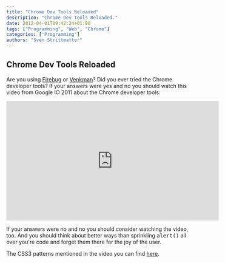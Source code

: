 ```yaml
---
title: "Chrome Dev Tools Reloaded"
description: "Chrome Dev Tools Reloaded."
date: 2012-04-01T09:42:24+01:00
tags: ["Programming", "Web", "Chrome"]
categories: ["Programming"]
authors: "Sven Strittmatter"
---
```


## Chrome Dev Tools Reloaded

Are  you using  [Firebug][1]  or [Venkman][2]?  Did you  ever  tried the  Chrome
developer tools?  If your answers  were yes and no  you should watch  this video
from Google IO 2011 about the Chrome developer tools:

<iframe width="560" height="315" src="http://www.youtube.com/embed/N8SS-rUEZPg" frameborder="0" allowfullscreen></iframe>

If your answers were no and no  you should consider watching the video, too. And
you should think  about better ways than sprinkling  <kbd>alert()</kbd> all over
you're code and forget them there for the joy of the user.

The CSS3 patterns mentioned in the video you can find [here][3].

[1]: http://getfirebug.com/
[2]: https://developer.mozilla.org/en/Venkman
[3]: http://lea.verou.me/css3patterns/